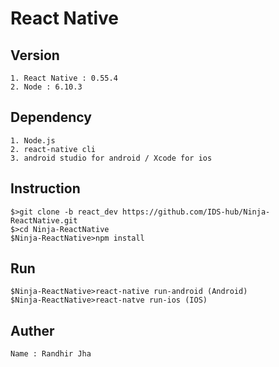 <h1><a id="React_Native_0"></a>React Native</h1>
<h2><a id="Version_2"></a>Version</h2>
<pre><code>1. React Native : 0.55.4
2. Node : 6.10.3
</code></pre>
<h2><a id="Dependency_6"></a>Dependency</h2>
<pre><code>1. Node.js
2. react-native cli
3. android studio for android / Xcode for ios
</code></pre>
<h2><a id="Instruction_12"></a>Instruction</h2>
<pre><code>$&gt;git clone -b react_dev https://github.com/IDS-hub/Ninja-ReactNative.git
$&gt;cd Ninja-ReactNative
$Ninja-ReactNative&gt;npm install
</code></pre>
<h2><a id="Run_18"></a>Run</h2>
<pre><code>$Ninja-ReactNative&gt;react-native run-android (Android)
$Ninja-ReactNative&gt;react-natve run-ios (IOS)
</code></pre>
<h2><a id="Auther_23"></a>Auther</h2>
<pre><code>Name : Randhir Jha
</code></pre>
